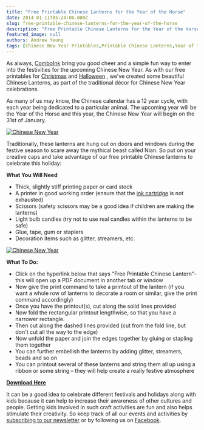 ```yaml
---
title: "Free Printable Chinese Lanterns for the Year of the Horse"
date: 2014-01-11T05:24:00.000Z
slug: free-printable-chinese-lanterns-for-the-year-of-the-horse
description: "Free Printable Chinese Lanterns for the Year of the Horse"
featured_image: null
authors: Andrew Yeung
tags: [Chinese New Year Printables,Printable Chinese Lanterns,Year of the Horse]
---
```


As always, [ComboInk](https://www.comboink.com/) bring you good cheer and a simple fun way to enter into the festivities for the upcoming Chinese New Year. As with our free printables for [Christmas](http://blog.comboink.local/christmas-decoration-printables-from-comboink-com/) and [Halloween](http://blog.comboink.local/this-halloween-you-can-really-get-into/) , we've created some beautiful Chinese Lanterns, as part of the traditional décor for Chinese New Year celebrations.

As many of us may know, the Chinese calendar has a 12 year cycle, with each year being dedicated to a particular animal. The upcoming year will be the Year of the Horse and this year, the Chinese New Year will begin on the 31st of January.

[![Chinese New Year](/blog/images/2014-chinese-new-year-CI.jpg)](/blog/images/2014-chinese-new-year-CI.jpg)

Traditionally, these lanterns are hung out on doors and windows during the festive season to scare away the mythical beast called Nian. So put on your creative caps and take advantage of our free printable Chinese lanterns to celebrate this holiday:

**What You Will Need**

* Thick, slightly stiff printing paper or card stock
* A printer in good working order (ensure that the [ink cartridge](https://www.comboink.com/) is not exhausted)
* Scissors (safety scissors may be a good idea if children are making the lanterns)
* Light bulb candles (try not to use real candles within the lanterns to be safe)
* Glue, tape, gum or staplers
* Decoration items such as glitter, streamers, etc.

[![Chinese New Year](/blog/images/cihorse.png)](/blog/images/cihorse.png)

**What To Do:**

* Click on the hyperlink below that says "Free Printable Chinese Lantern"- this will open up a PDF document in another tab or window
* Now give the print command to take a printout of the lantern (if you want a whole row of lanterns to decorate a room or similar, give the print command accordingly)
* Once you have the printout(s), cut along the solid lines provided
* Now fold the rectangular printout lengthwise, so that you have a narrower rectangle.
* Then cut along the dashed lines provided (cut from the fold line, but don't cut all the way to the edge)
* Now unfold the paper and join the edges together by gluing or stapling them together
* You can further embellish the lanterns by adding glitter, streamers, beads and so on
* You can printout several of these lanterns and string them all up using a ribbon or some string – they will help create a really festive atmosphere

**[Download Here](http://blog.comboink.local/wp-content/themes/comboink/files/2014-chinese-new-year-CI.pdf)**

It can be a good idea to celebrate different festivals and holidays along with kids because it can help to increase their awareness of other cultures and people. Getting kids involved in such craft activities are fun and also helps stimulate their creativity. So keep track of all our events and activities by [subscribing to our newsletter](https://www.comboink.com/coupon) or by following us on [Facebook](https://www.facebook.com/comboink).